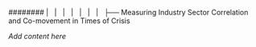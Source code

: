 ######## |   |   |   |   |   |   |   ├── Measuring Industry Sector Correlation and Co-movement in Times of Crisis

*Add content here*